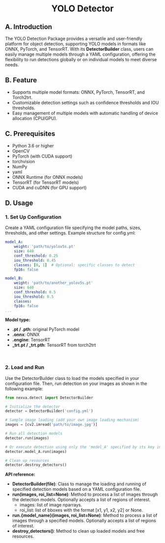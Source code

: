 # <div align="center"> YOLO Detector </div>

## A. Introduction
The YOLO Detection Package provides a versatile and user-friendly platform for object detection, supporting YOLO models in formats like ONNX, PyTorch, and TensorRT. With its **DetectorBuilder** class, users can easily manage multiple models through a YAML configuration, offering the flexibility to run detections globally or on individual models to meet diverse needs.

## B. Feature
- Supports multiple model formats: ONNX, PyTorch, TensorRT, and Torch2trt.
- Customizable detection settings such as confidence thresholds and IOU thresholds.
- Easy management of multiple models with automatic handling of device allocation (CPU/GPU).

## C. Prerequisites
- Python 3.6 or higher
- OpenCV
- PyTorch (with CUDA support)
- torchvision
- NumPy
- yaml
- ONNX Runtime (for ONNX models)
- TensorRT (for TensorRT models)
- CUDA and cuDNN (for GPU support)

## D. Usage
### 1. Set Up Configuration
Create a YAML configuration file specifying the model paths, sizes, thresholds, and other settings. Example structure for config.yml:
```YAML
model_A:
    weight: 'path/to/yolov5s.pt'
    size: 640
    conf_threshold: 0.25
    iou_threshold: 0.45
    classes: [0, 1]  # Optional: specific classes to detect
    fp16: false

model_B:
    weight: 'path/to/another_yolov5s.pt'
    size: 640
    conf_threshold: 0.5
    iou_threshold: 0.5
    classes: 
    fp16: false
...
```
**Model type:**
- **.pt / .pth**: original PyTorch model
- **.onnx**: ONNX
- **.engine**: TensorRT
- **_trt.pt / _trt.pth**: TensorRT from torch2trt

&nbsp;

### 2. Load and Run
Use the DetectorBuilder class to load the models specified in your configuration file.  Then, run detection on your images as shown in the following example:
```python
from nexva.detect import DetectorBuilder

# Initialize the detector
detector = DetectorBuilder('config.yml')

# Sample image loading (add your own image loading mechanism)
images = [cv2.imread('path/to/image.jpg')]

# Run all detection models
detector.run(images)

# Or execute detection using only the 'model_A' specified by its key in the YAML configuration
detector.model_A.run(images)

# Clean up resources
detector.destroy_detectors()
```
**API reference:**
- **DetectorBuilder(file)**: Class to manage the loading and running of specified detection models based on a YAML configuration file.
- **run(images, roi_list=None)**: Method to process a list of images through the detection models. Optionally accepts a list of regions of interest.
    + images: list of image nparrays.
    + roi_list: list of bboxes with the format [x1, y1, x2, y2] or None.
- **run.{model_name}(images, roi_list=None)**: Method to process a list of images through a specified models. Optionally accepts a list of regions of interest.
- **destroy_detectors()**: Method to clean up loaded models and free resources.